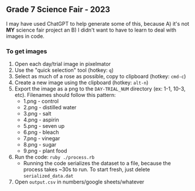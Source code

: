 ## Grade 7 Science Fair - 2023

I may have used ChatGPT to help generate some of this, because A) it's not **MY** science fair project an B) I didn't want to have to learn to deal with images in code.

### To get images

1. Open each day/trial image in pixelmator
2. Use the "quick selection" tool (hotkey: `q`)
3. Select as much of a rose as possible, copy to clipboard (hotkey: `cmd-c`)
4. Create a new image using the clipboard (hotkey: `alt-n`)
5. Export the image as a png to the `DAY-TRIAL_NUM` directory (ex: 1-1, 10-3, etc). Filenames should follow this pattern:
    - 1.png - control
    - 2.png - distilled water
    - 3.png - salt
    - 4.png - aspirin
    - 5.png - seven up
    - 6.png - bleach
    - 7.png - vinegar
    - 8.png - sugar
    - 9.png - plant food
6. Run the code: `ruby ./process.rb`
    - Running the code serializes the dataset to a file, because the process takes ~30s to run. To start fresh, just delete `serialized_data.dat`
7. Open `output.csv` in numbers/google sheets/whatever
